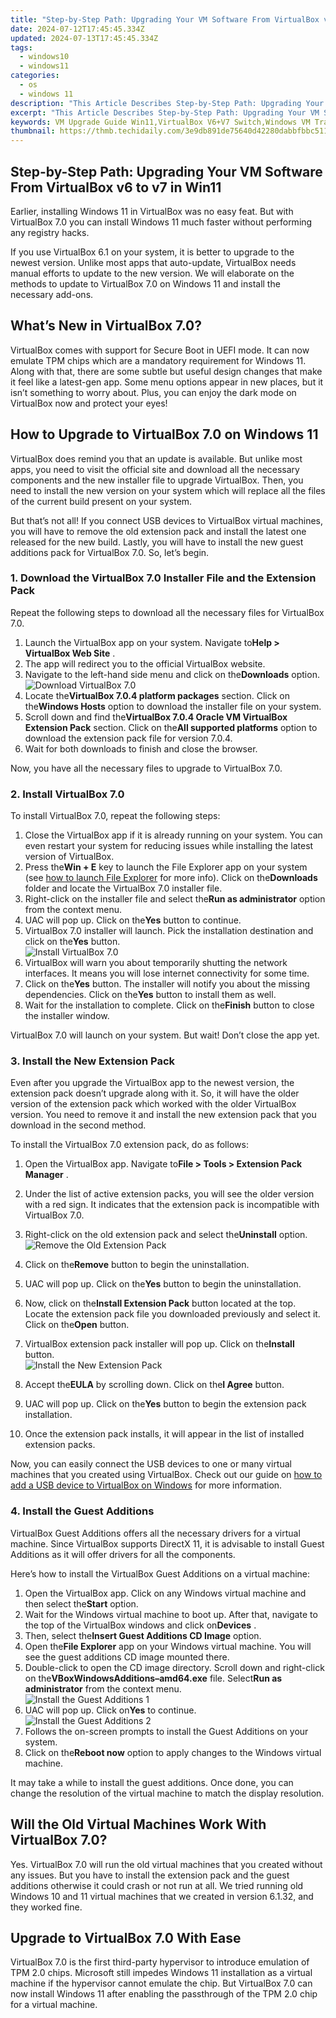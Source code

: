 ```yaml
---
title: "Step-by-Step Path: Upgrading Your VM Software From VirtualBox v6 to v7 in Win11"
date: 2024-07-12T17:45:45.334Z
updated: 2024-07-13T17:45:45.334Z
tags:
  - windows10
  - windows11
categories:
  - os
  - windows 11
description: "This Article Describes Step-by-Step Path: Upgrading Your VM Software From VirtualBox v6 to v7 in Win11"
excerpt: "This Article Describes Step-by-Step Path: Upgrading Your VM Software From VirtualBox v6 to v7 in Win11"
keywords: VM Upgrade Guide Win11,VirtualBox V6+V7 Switch,Windows VM Transition Steps,Virtualization Software Update,V7 VirtualBox for Windows,Step-by-Step VM Migration,BoxUpgrading Procedure
thumbnail: https://thmb.techidaily.com/3e9db891de75640d42280dabbfbbc511c64f55b10c2c6cccea4046ea3f8adbe3.jpg
---
```


## Step-by-Step Path: Upgrading Your VM Software From VirtualBox v6 to v7 in Win11

 Earlier, installing Windows 11 in VirtualBox was no easy feat. But with VirtualBox 7.0 you can install Windows 11 much faster without performing any registry hacks.

 If you use VirtualBox 6.1 on your system, it is better to upgrade to the newest version. Unlike most apps that auto-update, VirtualBox needs manual efforts to update to the new version. We will elaborate on the methods to update to VirtualBox 7.0 on Windows 11 and install the necessary add-ons.

## What’s New in VirtualBox 7.0?

 VirtualBox comes with support for Secure Boot in UEFI mode. It can now emulate TPM chips which are a mandatory requirement for Windows 11\. Along with that, there are some subtle but useful design changes that make it feel like a latest-gen app. Some menu options appear in new places, but it isn’t something to worry about. Plus, you can enjoy the dark mode on VirtualBox now and protect your eyes!

## How to Upgrade to VirtualBox 7.0 on Windows 11

 VirtualBox does remind you that an update is available. But unlike most apps, you need to visit the official site and download all the necessary components and the new installer file to upgrade VirtualBox. Then, you need to install the new version on your system which will replace all the files of the current build present on your system.

 But that’s not all! If you connect USB devices to VirtualBox virtual machines, you will have to remove the old extension pack and install the latest one released for the new build. Lastly, you will have to install the new guest additions pack for VirtualBox 7.0\. So, let’s begin.

### 1\. Download the VirtualBox 7.0 Installer File and the Extension Pack

 Repeat the following steps to download all the necessary files for VirtualBox 7.0.

1. Launch the VirtualBox app on your system. Navigate to**Help > VirtualBox Web Site** .
2. The app will redirect you to the official VirtualBox website.
3. Navigate to the left-hand side menu and click on the**Downloads** option.  
![Download VirtualBox 7.0](https://static1.makeuseofimages.com/wordpress/wp-content/uploads/2022/11/download-virtualbox-7-0.jpg)
4. Locate the**VirtualBox 7.0.4 platform packages** section. Click on the**Windows Hosts** option to download the installer file on your system.
5. Scroll down and find the**VirtualBox 7.0.4 Oracle VM VirtualBox Extension Pack** section. Click on the**All supported platforms** option to download the extension pack file for version 7.0.4.
6. Wait for both downloads to finish and close the browser.

Now, you have all the necessary files to upgrade to VirtualBox 7.0.

### 2\. Install VirtualBox 7.0

To install VirtualBox 7.0, repeat the following steps:

1. Close the VirtualBox app if it is already running on your system. You can even restart your system for reducing issues while installing the latest version of VirtualBox.
2. Press the**Win + E** key to launch the File Explorer app on your system (see [how to launch File Explorer](https://www.makeuseof.com/windows-open-file-explorer/) for more info). Click on the**Downloads** folder and locate the VirtualBox 7.0 installer file.
3. Right-click on the installer file and select the**Run as administrator** option from the context menu.
4. UAC will pop up. Click on the**Yes** button to continue.
5. VirtualBox 7.0 installer will launch. Pick the installation destination and click on the**Yes** button.  
![Install VirtualBox 7.0](https://static1.makeuseofimages.com/wordpress/wp-content/uploads/2022/11/install-virtualbox-7-0.jpg)
6. VirtualBox will warn you about temporarily shutting the network interfaces. It means you will lose internet connectivity for some time.
7. Click on the**Yes** button. The installer will notify you about the missing dependencies. Click on the**Yes** button to install them as well.
8. Wait for the installation to complete. Click on the**Finish** button to close the installer window.

 VirtualBox 7.0 will launch on your system. But wait! Don’t close the app yet.

### 3\. Install the New Extension Pack

 Even after you upgrade the VirtualBox app to the newest version, the extension pack doesn’t upgrade along with it. So, it will have the older version of the extension pack which worked with the older VirtualBox version. You need to remove it and install the new extension pack that you download in the second method.

To install the VirtualBox 7.0 extension pack, do as follows:

1. Open the VirtualBox app. Navigate to**File > Tools > Extension Pack Manager** .
2. Under the list of active extension packs, you will see the older version with a red sign. It indicates that the extension pack is incompatible with VirtualBox 7.0.
3. Right-click on the old extension pack and select the**Uninstall** option.  
![Remove the Old Extension Pack](https://static1.makeuseofimages.com/wordpress/wp-content/uploads/2022/11/remove-the-old-extension-pack.jpg)
4. Click on the**Remove** button to begin the uninstallation.
5. UAC will pop up. Click on the**Yes** button to begin the uninstallation.

1. Now, click on the**Install Extension Pack** button located at the top. Locate the extension pack file you downloaded previously and select it. Click on the**Open** button.
2. VirtualBox extension pack installer will pop up. Click on the**Install** button.  
![Install the New Extension Pack](https://static1.makeuseofimages.com/wordpress/wp-content/uploads/2022/11/install-the-new-extension-pack.jpg)
3. Accept the**EULA** by scrolling down. Click on the**I Agree** button.
4. UAC will pop up. Click on the**Yes** button to begin the extension pack installation.
5. Once the extension pack installs, it will appear in the list of installed extension packs.

 Now, you can easily connect the USB devices to one or many virtual machines that you created using VirtualBox. Check out our guide on [how to add a USB device to VirtualBox on Windows](https://www.makeuseof.com/windows-virtualbox-add-usb/) for more information.

### 4\. Install the Guest Additions

 VirtualBox Guest Additions offers all the necessary drivers for a virtual machine. Since VirtualBox supports DirectX 11, it is advisable to install Guest Additions as it will offer drivers for all the components.

 Here’s how to install the VirtualBox Guest Additions on a virtual machine:

1. Open the VirtualBox app. Click on any Windows virtual machine and then select the**Start** option.
2. Wait for the Windows virtual machine to boot up. After that, navigate to the top of the VirtualBox windows and click on**Devices** .
3. Then, select the**Insert Guest Additions CD Image** option.
4. Open the**File Explorer** app on your Windows virtual machine. You will see the guest additions CD image mounted there.
5. Double-click to open the CD image directory. Scroll down and right-click on the**VBoxWindowsAdditions–amd64.exe** file. Select**Run as administrator** from the context menu.  
![Install the Guest Additions 1](https://static1.makeuseofimages.com/wordpress/wp-content/uploads/2022/11/install-the-guest-additions-1.jpg)
6. UAC will pop up. Click on**Yes** to continue.  
![Install the Guest Additions 2](https://static1.makeuseofimages.com/wordpress/wp-content/uploads/2022/11/install-the-guest-additions-2.jpg)
7. Follows the on-screen prompts to install the Guest Additions on your system.
8. Click on the**Reboot now** option to apply changes to the Windows virtual machine.

 It may take a while to install the guest additions. Once done, you can change the resolution of the virtual machine to match the display resolution.

## Will the Old Virtual Machines Work With VirtualBox 7.0?

 Yes. VirtualBox 7.0 will run the old virtual machines that you created without any issues. But you have to install the extension pack and the guest additions otherwise it could crash or not run at all. We tried running old Windows 10 and 11 virtual machines that we created in version 6.1.32, and they worked fine.

## Upgrade to VirtualBox 7.0 With Ease

 VirtualBox 7.0 is the first third-party hypervisor to introduce emulation of TPM 2.0 chips. Microsoft still impedes Windows 11 installation as a virtual machine if the hypervisor cannot emulate the chip. But VirtualBox 7.0 can now install Windows 11 after enabling the passthrough of the TPM 2.0 chip for a virtual machine.


<ins class="adsbygoogle"
     style="display:block"
     data-ad-format="autorelaxed"
     data-ad-client="ca-pub-7571918770474297"
     data-ad-slot="1223367746"></ins>



<ins class="adsbygoogle"
     style="display:block"
     data-ad-client="ca-pub-7571918770474297"
     data-ad-slot="8358498916"
     data-ad-format="auto"
     data-full-width-responsive="true"></ins>




